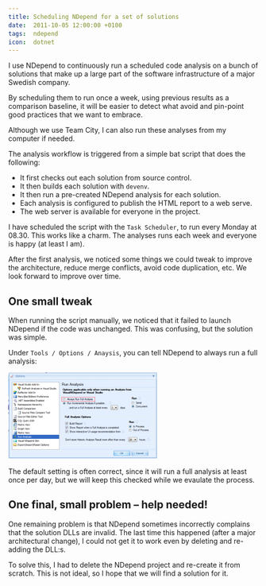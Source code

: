 ```yaml
---
title: Scheduling NDepend for a set of solutions
date:  2011-10-05 12:00:00 +0100
tags:  ndepend
icon:  dotnet
---
```


I use NDepend to continuously run a scheduled code analysis on a bunch of solutions that make up a large part of the software infrastructure of a major Swedish company.

By scheduling them to run once a week, using previous results as a comparison baseline, it will be easier to detect what avoid and pin-point good practices that we want to embrace.

Although we use Team City, I can also run these analyses from my computer if needed.

The analysis workflow is triggered from a simple bat script that does the following:

- It first checks out each solution from source control.
- It then builds each solution with `devenv`.
- It then run a pre-created NDepend analysis for each solution.
- Each analysis is configured to publish the HTML report to a web serve.
- The web server is available for everyone in the project.

I have scheduled the script with the `Task Scheduler`, to run every Monday at 08.30. This works like a charm. The analyses runs each week and everyone is happy (at least I am).

After the first analysis, we noticed some things we could tweak to improve the architecture, reduce merge conflicts, avoid code duplication, etc. We look forward to improve over time.


## One small tweak

When running the script manually, we noticed that it failed to launch NDepend if the code was unchanged. This was confusing, but the solution was simple.

Under `Tools / Options / Anaysis`, you can tell NDepend to always run a full analysis:

![NDepend](/assets/blog/11/1005-2.png "NDepend")

The default setting is often correct, since it will run a full analysis at least once per day, but we will keep this checked while we evaulate the process.


## One final, small problem – help needed!

One remaining problem is that NDepend sometimes incorrectly complains that the solution DLLs are invalid. The last time this happened (after a major architectural change), I could not get it to work even by deleting and re-adding the DLL:s.

To solve this, I had to delete the NDepend project and re-create it from scratch. This is not ideal, so I hope that we will find a solution for it.